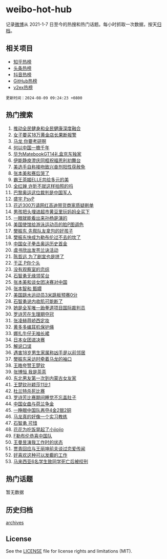 # weibo-hot-hub

记录[微博](https://www.weibo.com)从 2021-1-7 日至今的热搜和热门话题。每小时抓取一次数据，按天[归档](archives)。

## 相关项目

- [知乎热榜](https://github.com/snaildev/zhihu-hot-hub)
- [头条热榜](https://github.com/snaildev/toutiao-hot-hub)
- [抖音热榜](https://github.com/snaildev/douyin-hot-hub)
- [GitHub热榜](https://github.com/snaildev/github-hot-hub)
- [v2ex热榜](https://github.com/snaildev/v2ex-hot-hub)


`更新时间：2024-08-09 09:24:23 +0800`

## 热门搜索

1. [推动全民健身和全民健康深度融合](https://m.weibo.cn/search?containerid=100103type%3D1%26t%3D10%26q%3D%23%E6%8E%A8%E5%8A%A8%E5%85%A8%E6%B0%91%E5%81%A5%E8%BA%AB%E5%92%8C%E5%85%A8%E6%B0%91%E5%81%A5%E5%BA%B7%E6%B7%B1%E5%BA%A6%E8%9E%8D%E5%90%88%23&stream_entry_id=51&isnewpage=1&extparam=seat%3D1%26stream_entry_id%3D51%26c_type%3D51%26dgr%3D0%26cate%3D10103%26q%3D%2523%25E6%258E%25A8%25E5%258A%25A8%25E5%2585%25A8%25E6%25B0%2591%25E5%2581%25A5%25E8%25BA%25AB%25E5%2592%258C%25E5%2585%25A8%25E6%25B0%2591%25E5%2581%25A5%25E5%25BA%25B7%25E6%25B7%25B1%25E5%25BA%25A6%25E8%259E%258D%25E5%2590%2588%2523%26pos%3D0%26filter_type%3Drealtimehot%26display_time%3D1723166662%26pre_seqid%3D1723166662423016267142)
1. [女子要买18万黄金店长果断报警](https://m.weibo.cn/search?containerid=100103type%3D1%26t%3D10%26q%3D%23%E5%A5%B3%E5%AD%90%E8%A6%81%E4%B9%B018%E4%B8%87%E9%BB%84%E9%87%91%E5%BA%97%E9%95%BF%E6%9E%9C%E6%96%AD%E6%8A%A5%E8%AD%A6%23&stream_entry_id=31&isnewpage=1&extparam=seat%3D1%26stream_entry_id%3D31%26q%3D%2523%25E5%25A5%25B3%25E5%25AD%2590%25E8%25A6%2581%25E4%25B9%25B018%25E4%25B8%2587%25E9%25BB%2584%25E9%2587%2591%25E5%25BA%2597%25E9%2595%25BF%25E6%259E%259C%25E6%2596%25AD%25E6%258A%25A5%25E8%25AD%25A6%2523%26dgr%3D0%26band_rank%3D1%26pos%3D0%26filter_type%3Drealtimehot%26c_type%3D31%26lcate%3D5001%26cate%3D5001%26realpos%3D1%26flag%3D2%26display_time%3D1723166662%26pre_seqid%3D1723166662423016267142)
1. [马龙 你要考研啊](https://m.weibo.cn/search?containerid=100103type%3D1%26t%3D10%26q%3D%E9%A9%AC%E9%BE%99+%E4%BD%A0%E8%A6%81%E8%80%83%E7%A0%94%E5%95%8A&stream_entry_id=31&isnewpage=1&extparam=seat%3D1%26stream_entry_id%3D31%26q%3D%25E9%25A9%25AC%25E9%25BE%2599%2520%25E4%25BD%25A0%25E8%25A6%2581%25E8%2580%2583%25E7%25A0%2594%25E5%2595%258A%26dgr%3D0%26band_rank%3D2%26pos%3D1%26filter_type%3Drealtimehot%26c_type%3D31%26lcate%3D5001%26cate%3D5001%26realpos%3D2%26flag%3D2%26display_time%3D1723166662%26pre_seqid%3D1723166662423016267142)
1. [何以中国一檐千年](https://m.weibo.cn/search?containerid=100103type%3D1%26t%3D10%26q%3D%23%E4%BD%95%E4%BB%A5%E4%B8%AD%E5%9B%BD%E4%B8%80%E6%AA%90%E5%8D%83%E5%B9%B4%23&stream_entry_id=31&isnewpage=1&extparam=seat%3D1%26stream_entry_id%3D31%26q%3D%2523%25E4%25BD%2595%25E4%25BB%25A5%25E4%25B8%25AD%25E5%259B%25BD%25E4%25B8%2580%25E6%25AA%2590%25E5%258D%2583%25E5%25B9%25B4%2523%26dgr%3D0%26band_rank%3D3%26pos%3D2%26filter_type%3Drealtimehot%26c_type%3D31%26lcate%3D5001%26cate%3D5001%26realpos%3D3%26flag%3D0%26display_time%3D1723166662%26pre_seqid%3D1723166662423016267142)
1. [华为MatebookGT14礼盒京东独家](https://m.weibo.cn/search?containerid=100103type%3D1%26t%3D10%26q%3D%23%E5%8D%8E%E4%B8%BAMatebookGT14%E7%A4%BC%E7%9B%92%E4%BA%AC%E4%B8%9C%E7%8B%AC%E5%AE%B6%23&stream_entry_id=31&isnewpage=1&extparam=seat%3D1%26stream_entry_id%3D31%26q%3D%2523%25E5%258D%258E%25E4%25B8%25BAMatebookGT14%25E7%25A4%25BC%25E7%259B%2592%25E4%25BA%25AC%25E4%25B8%259C%25E7%258B%25AC%25E5%25AE%25B6%2523%26dgr%3D0%26band_rank%3D4%26adid%3D249762%26is_ad_pos%3D1%26filter_type%3Drealtimehot%26topic_ad%3D1%26c_type%3D31%26lcate%3D5001%26pos%3D3%26cate%3D5001%26display_time%3D1723166662%26pre_seqid%3D1723166662423016267142)
1. [伊能静庾澄庆同框祝福恩利初舞台](https://m.weibo.cn/search?containerid=100103type%3D1%26t%3D10%26q%3D%23%E4%BC%8A%E8%83%BD%E9%9D%99%E5%BA%BE%E6%BE%84%E5%BA%86%E5%90%8C%E6%A1%86%E7%A5%9D%E7%A6%8F%E6%81%A9%E5%88%A9%E5%88%9D%E8%88%9E%E5%8F%B0%23&stream_entry_id=31&isnewpage=1&extparam=seat%3D1%26stream_entry_id%3D31%26q%3D%2523%25E4%25BC%258A%25E8%2583%25BD%25E9%259D%2599%25E5%25BA%25BE%25E6%25BE%2584%25E5%25BA%2586%25E5%2590%258C%25E6%25A1%2586%25E7%25A5%259D%25E7%25A6%258F%25E6%2581%25A9%25E5%2588%25A9%25E5%2588%259D%25E8%2588%259E%25E5%258F%25B0%2523%26dgr%3D0%26band_rank%3D4%26pos%3D4%26filter_type%3Drealtimehot%26c_type%3D31%26lcate%3D5001%26cate%3D5001%26realpos%3D4%26flag%3D1%26display_time%3D1723166662%26pre_seqid%3D1723166662423016267142)
1. [美选手自称接吻致兴奋剂阳性获赦免](https://m.weibo.cn/search?containerid=100103type%3D1%26t%3D10%26q%3D%23%E7%BE%8E%E9%80%89%E6%89%8B%E8%87%AA%E7%A7%B0%E6%8E%A5%E5%90%BB%E8%87%B4%E5%85%B4%E5%A5%8B%E5%89%82%E9%98%B3%E6%80%A7%E8%8E%B7%E8%B5%A6%E5%85%8D%23&stream_entry_id=31&isnewpage=1&extparam=seat%3D1%26stream_entry_id%3D31%26q%3D%2523%25E7%25BE%258E%25E9%2580%2589%25E6%2589%258B%25E8%2587%25AA%25E7%25A7%25B0%25E6%258E%25A5%25E5%2590%25BB%25E8%2587%25B4%25E5%2585%25B4%25E5%25A5%258B%25E5%2589%2582%25E9%2598%25B3%25E6%2580%25A7%25E8%258E%25B7%25E8%25B5%25A6%25E5%2585%258D%2523%26dgr%3D0%26band_rank%3D5%26pos%3D5%26filter_type%3Drealtimehot%26c_type%3D31%26lcate%3D5001%26cate%3D5001%26realpos%3D5%26flag%3D2%26display_time%3D1723166662%26pre_seqid%3D1723166662423016267142)
1. [张本美和赛后哭了](https://m.weibo.cn/search?containerid=100103type%3D1%26t%3D10%26q%3D%23%E5%BC%A0%E6%9C%AC%E7%BE%8E%E5%92%8C%E8%B5%9B%E5%90%8E%E5%93%AD%E4%BA%86%23&stream_entry_id=31&isnewpage=1&extparam=seat%3D1%26stream_entry_id%3D31%26q%3D%2523%25E5%25BC%25A0%25E6%259C%25AC%25E7%25BE%258E%25E5%2592%258C%25E8%25B5%259B%25E5%2590%258E%25E5%2593%25AD%25E4%25BA%2586%2523%26dgr%3D0%26band_rank%3D6%26pos%3D6%26filter_type%3Drealtimehot%26c_type%3D31%26lcate%3D5001%26cate%3D5001%26realpos%3D6%26flag%3D0%26display_time%3D1723166662%26pre_seqid%3D1723166662423016267142)
1. [霸王茶姬ELLE共绘多元的美](https://m.weibo.cn/search?containerid=100103type%3D1%26t%3D10%26q%3D%23%E9%9C%B8%E7%8E%8B%E8%8C%B6%E5%A7%ACELLE%E5%85%B1%E7%BB%98%E5%A4%9A%E5%85%83%E7%9A%84%E7%BE%8E%23&stream_entry_id=31&isnewpage=1&extparam=seat%3D1%26stream_entry_id%3D31%26q%3D%2523%25E9%259C%25B8%25E7%258E%258B%25E8%258C%25B6%25E5%25A7%25ACELLE%25E5%2585%25B1%25E7%25BB%2598%25E5%25A4%259A%25E5%2585%2583%25E7%259A%2584%25E7%25BE%258E%2523%26dgr%3D0%26band_rank%3D7%26adid%3D249809%26is_ad_pos%3D1%26filter_type%3Drealtimehot%26topic_ad%3D1%26c_type%3D31%26lcate%3D5001%26pos%3D7%26cate%3D5001%26display_time%3D1723166662%26pre_seqid%3D1723166662423016267142)
1. [全红婵 许昕不就这样拍照的吗](https://m.weibo.cn/search?containerid=100103type%3D1%26t%3D10%26q%3D%E5%85%A8%E7%BA%A2%E5%A9%B5+%E8%AE%B8%E6%98%95%E4%B8%8D%E5%B0%B1%E8%BF%99%E6%A0%B7%E6%8B%8D%E7%85%A7%E7%9A%84%E5%90%97&stream_entry_id=31&isnewpage=1&extparam=seat%3D1%26stream_entry_id%3D31%26q%3D%25E5%2585%25A8%25E7%25BA%25A2%25E5%25A9%25B5%2520%25E8%25AE%25B8%25E6%2598%2595%25E4%25B8%258D%25E5%25B0%25B1%25E8%25BF%2599%25E6%25A0%25B7%25E6%258B%258D%25E7%2585%25A7%25E7%259A%2584%25E5%2590%2597%26dgr%3D0%26band_rank%3D7%26pos%3D8%26filter_type%3Drealtimehot%26c_type%3D31%26lcate%3D5001%26cate%3D5001%26realpos%3D7%26flag%3D2%26display_time%3D1723166662%26pre_seqid%3D1723166662423016267142)
1. [巴黎奥运这位裁判是中国军人](https://m.weibo.cn/search?containerid=100103type%3D1%26t%3D10%26q%3D%23%E5%B7%B4%E9%BB%8E%E5%A5%A5%E8%BF%90%E8%BF%99%E4%BD%8D%E8%A3%81%E5%88%A4%E6%98%AF%E4%B8%AD%E5%9B%BD%E5%86%9B%E4%BA%BA%23&stream_entry_id=31&isnewpage=1&extparam=seat%3D1%26stream_entry_id%3D31%26q%3D%2523%25E5%25B7%25B4%25E9%25BB%258E%25E5%25A5%25A5%25E8%25BF%2590%25E8%25BF%2599%25E4%25BD%258D%25E8%25A3%2581%25E5%2588%25A4%25E6%2598%25AF%25E4%25B8%25AD%25E5%259B%25BD%25E5%2586%259B%25E4%25BA%25BA%2523%26dgr%3D0%26band_rank%3D8%26pos%3D9%26filter_type%3Drealtimehot%26c_type%3D31%26lcate%3D5001%26cate%3D5001%26realpos%3D8%26flag%3D1%26display_time%3D1723166662%26pre_seqid%3D1723166662423016267142)
1. [盛宇 PsyP](https://m.weibo.cn/search?containerid=100103type%3D1%26t%3D10%26q%3D%E7%9B%9B%E5%AE%87+PsyP&stream_entry_id=31&isnewpage=1&extparam=seat%3D1%26stream_entry_id%3D31%26q%3D%25E7%259B%259B%25E5%25AE%2587%2520PsyP%26dgr%3D0%26band_rank%3D9%26pos%3D10%26filter_type%3Drealtimehot%26c_type%3D31%26lcate%3D5001%26cate%3D5001%26realpos%3D9%26flag%3D1%26display_time%3D1723166662%26pre_seqid%3D1723166662423016267142)
1. [花近300万请网红高迪带货商家质疑刷单](https://m.weibo.cn/search?containerid=100103type%3D1%26t%3D10%26q%3D%23%E8%8A%B1%E8%BF%91300%E4%B8%87%E8%AF%B7%E7%BD%91%E7%BA%A2%E9%AB%98%E8%BF%AA%E5%B8%A6%E8%B4%A7%E5%95%86%E5%AE%B6%E8%B4%A8%E7%96%91%E5%88%B7%E5%8D%95%23&stream_entry_id=31&isnewpage=1&extparam=seat%3D1%26stream_entry_id%3D31%26q%3D%2523%25E8%258A%25B1%25E8%25BF%2591300%25E4%25B8%2587%25E8%25AF%25B7%25E7%25BD%2591%25E7%25BA%25A2%25E9%25AB%2598%25E8%25BF%25AA%25E5%25B8%25A6%25E8%25B4%25A7%25E5%2595%2586%25E5%25AE%25B6%25E8%25B4%25A8%25E7%2596%2591%25E5%2588%25B7%25E5%258D%2595%2523%26dgr%3D0%26band_rank%3D10%26pos%3D11%26filter_type%3Drealtimehot%26c_type%3D31%26lcate%3D5001%26cate%3D5001%26realpos%3D10%26flag%3D1%26display_time%3D1723166662%26pre_seqid%3D1723166662423016267142)
1. [男孩把头埋进超市黄豆里玩妈妈全买下](https://m.weibo.cn/search?containerid=100103type%3D1%26t%3D10%26q%3D%23%E7%94%B7%E5%AD%A9%E6%8A%8A%E5%A4%B4%E5%9F%8B%E8%BF%9B%E8%B6%85%E5%B8%82%E9%BB%84%E8%B1%86%E9%87%8C%E7%8E%A9%E5%A6%88%E5%A6%88%E5%85%A8%E4%B9%B0%E4%B8%8B%23&stream_entry_id=31&isnewpage=1&extparam=seat%3D1%26stream_entry_id%3D31%26q%3D%2523%25E7%2594%25B7%25E5%25AD%25A9%25E6%258A%258A%25E5%25A4%25B4%25E5%259F%258B%25E8%25BF%259B%25E8%25B6%2585%25E5%25B8%2582%25E9%25BB%2584%25E8%25B1%2586%25E9%2587%258C%25E7%258E%25A9%25E5%25A6%2588%25E5%25A6%2588%25E5%2585%25A8%25E4%25B9%25B0%25E4%25B8%258B%2523%26dgr%3D0%26band_rank%3D11%26pos%3D12%26filter_type%3Drealtimehot%26c_type%3D31%26lcate%3D5001%26cate%3D5001%26realpos%3D11%26flag%3D0%26display_time%3D1723166662%26pre_seqid%3D1723166662423016267142)
1. [一眼就能看出来孙杨是演的](https://m.weibo.cn/search?containerid=100103type%3D1%26t%3D10%26q%3D%E4%B8%80%E7%9C%BC%E5%B0%B1%E8%83%BD%E7%9C%8B%E5%87%BA%E6%9D%A5%E5%AD%99%E6%9D%A8%E6%98%AF%E6%BC%94%E7%9A%84&stream_entry_id=31&isnewpage=1&extparam=seat%3D1%26stream_entry_id%3D31%26q%3D%25E4%25B8%2580%25E7%259C%25BC%25E5%25B0%25B1%25E8%2583%25BD%25E7%259C%258B%25E5%2587%25BA%25E6%259D%25A5%25E5%25AD%2599%25E6%259D%25A8%25E6%2598%25AF%25E6%25BC%2594%25E7%259A%2584%26dgr%3D0%26band_rank%3D12%26pos%3D13%26filter_type%3Drealtimehot%26c_type%3D31%26lcate%3D5001%26cate%3D5001%26realpos%3D12%26flag%3D1%26display_time%3D1723166662%26pre_seqid%3D1723166662423016267142)
1. [美国使馆给游泳运动员的脸P图调色](https://m.weibo.cn/search?containerid=100103type%3D1%26t%3D10%26q%3D%E7%BE%8E%E5%9B%BD%E4%BD%BF%E9%A6%86%E7%BB%99%E6%B8%B8%E6%B3%B3%E8%BF%90%E5%8A%A8%E5%91%98%E7%9A%84%E8%84%B8P%E5%9B%BE%E8%B0%83%E8%89%B2&stream_entry_id=31&isnewpage=1&extparam=seat%3D1%26stream_entry_id%3D31%26q%3D%25E7%25BE%258E%25E5%259B%25BD%25E4%25BD%25BF%25E9%25A6%2586%25E7%25BB%2599%25E6%25B8%25B8%25E6%25B3%25B3%25E8%25BF%2590%25E5%258A%25A8%25E5%2591%2598%25E7%259A%2584%25E8%2584%25B8P%25E5%259B%25BE%25E8%25B0%2583%25E8%2589%25B2%26dgr%3D0%26band_rank%3D13%26pos%3D14%26filter_type%3Drealtimehot%26c_type%3D31%26lcate%3D5001%26cate%3D5001%26realpos%3D13%26flag%3D1%26display_time%3D1723166662%26pre_seqid%3D1723166662423016267142)
1. [樊振东 先帮队友拿包的好孩子](https://m.weibo.cn/search?containerid=100103type%3D1%26t%3D10%26q%3D%E6%A8%8A%E6%8C%AF%E4%B8%9C+%E5%85%88%E5%B8%AE%E9%98%9F%E5%8F%8B%E6%8B%BF%E5%8C%85%E7%9A%84%E5%A5%BD%E5%AD%A9%E5%AD%90&stream_entry_id=31&isnewpage=1&extparam=seat%3D1%26stream_entry_id%3D31%26q%3D%25E6%25A8%258A%25E6%258C%25AF%25E4%25B8%259C%2520%25E5%2585%2588%25E5%25B8%25AE%25E9%2598%259F%25E5%258F%258B%25E6%258B%25BF%25E5%258C%2585%25E7%259A%2584%25E5%25A5%25BD%25E5%25AD%25A9%25E5%25AD%2590%26dgr%3D0%26band_rank%3D14%26pos%3D15%26filter_type%3Drealtimehot%26c_type%3D31%26lcate%3D5001%26cate%3D5001%26realpos%3D14%26flag%3D1%26display_time%3D1723166662%26pre_seqid%3D1723166662423016267142)
1. [樊振东快成为勒布伦过不去的坎了](https://m.weibo.cn/search?containerid=100103type%3D1%26t%3D10%26q%3D%23%E6%A8%8A%E6%8C%AF%E4%B8%9C%E5%BF%AB%E6%88%90%E4%B8%BA%E5%8B%92%E5%B8%83%E4%BC%A6%E8%BF%87%E4%B8%8D%E5%8E%BB%E7%9A%84%E5%9D%8E%E4%BA%86%23&stream_entry_id=31&isnewpage=1&extparam=seat%3D1%26stream_entry_id%3D31%26q%3D%2523%25E6%25A8%258A%25E6%258C%25AF%25E4%25B8%259C%25E5%25BF%25AB%25E6%2588%2590%25E4%25B8%25BA%25E5%258B%2592%25E5%25B8%2583%25E4%25BC%25A6%25E8%25BF%2587%25E4%25B8%258D%25E5%258E%25BB%25E7%259A%2584%25E5%259D%258E%25E4%25BA%2586%2523%26dgr%3D0%26band_rank%3D15%26pos%3D16%26filter_type%3Drealtimehot%26c_type%3D31%26lcate%3D5001%26cate%3D5001%26realpos%3D15%26flag%3D2%26display_time%3D1723166662%26pre_seqid%3D1723166662423016267142)
1. [中国女子拳击奥运历史首金](https://m.weibo.cn/search?containerid=100103type%3D1%26t%3D10%26q%3D%23%E4%B8%AD%E5%9B%BD%E5%A5%B3%E5%AD%90%E6%8B%B3%E5%87%BB%E5%A5%A5%E8%BF%90%E5%8E%86%E5%8F%B2%E9%A6%96%E9%87%91%23&stream_entry_id=31&isnewpage=1&extparam=seat%3D1%26stream_entry_id%3D31%26q%3D%2523%25E4%25B8%25AD%25E5%259B%25BD%25E5%25A5%25B3%25E5%25AD%2590%25E6%258B%25B3%25E5%2587%25BB%25E5%25A5%25A5%25E8%25BF%2590%25E5%258E%2586%25E5%258F%25B2%25E9%25A6%2596%25E9%2587%2591%2523%26dgr%3D0%26band_rank%3D16%26pos%3D17%26filter_type%3Drealtimehot%26c_type%3D31%26lcate%3D5001%26cate%3D5001%26realpos%3D16%26flag%3D0%26display_time%3D1723166662%26pre_seqid%3D1723166662423016267142)
1. [虞书欣出发苍兰诀活动](https://m.weibo.cn/search?containerid=100103type%3D1%26t%3D10%26q%3D%23%E8%99%9E%E4%B9%A6%E6%AC%A3%E5%87%BA%E5%8F%91%E8%8B%8D%E5%85%B0%E8%AF%80%E6%B4%BB%E5%8A%A8%23&stream_entry_id=31&isnewpage=1&extparam=seat%3D1%26stream_entry_id%3D31%26q%3D%2523%25E8%2599%259E%25E4%25B9%25A6%25E6%25AC%25A3%25E5%2587%25BA%25E5%258F%2591%25E8%258B%258D%25E5%2585%25B0%25E8%25AF%2580%25E6%25B4%25BB%25E5%258A%25A8%2523%26dgr%3D0%26band_rank%3D17%26pos%3D18%26filter_type%3Drealtimehot%26c_type%3D31%26lcate%3D5001%26cate%3D5001%26realpos%3D17%26flag%3D1%26display_time%3D1723166662%26pre_seqid%3D1723166662423016267142)
1. [陈哲远 为了剧宣也是拼了](https://m.weibo.cn/search?containerid=100103type%3D1%26t%3D10%26q%3D%E9%99%88%E5%93%B2%E8%BF%9C+%E4%B8%BA%E4%BA%86%E5%89%A7%E5%AE%A3%E4%B9%9F%E6%98%AF%E6%8B%BC%E4%BA%86&stream_entry_id=31&isnewpage=1&extparam=seat%3D1%26stream_entry_id%3D31%26q%3D%25E9%2599%2588%25E5%2593%25B2%25E8%25BF%259C%2520%25E4%25B8%25BA%25E4%25BA%2586%25E5%2589%25A7%25E5%25AE%25A3%25E4%25B9%259F%25E6%2598%25AF%25E6%258B%25BC%25E4%25BA%2586%26dgr%3D0%26band_rank%3D18%26pos%3D19%26filter_type%3Drealtimehot%26c_type%3D31%26lcate%3D5001%26cate%3D5001%26realpos%3D18%26flag%3D1%26display_time%3D1723166662%26pre_seqid%3D1723166662423016267142)
1. [于正 P你个头](https://m.weibo.cn/search?containerid=100103type%3D1%26t%3D10%26q%3D%E4%BA%8E%E6%AD%A3+P%E4%BD%A0%E4%B8%AA%E5%A4%B4&stream_entry_id=31&isnewpage=1&extparam=seat%3D1%26stream_entry_id%3D31%26q%3D%25E4%25BA%258E%25E6%25AD%25A3%2520P%25E4%25BD%25A0%25E4%25B8%25AA%25E5%25A4%25B4%26dgr%3D0%26band_rank%3D19%26pos%3D20%26filter_type%3Drealtimehot%26c_type%3D31%26lcate%3D5001%26cate%3D5001%26realpos%3D19%26flag%3D0%26display_time%3D1723166662%26pre_seqid%3D1723166662423016267142)
1. [没有观察室的恋综](https://m.weibo.cn/search?containerid=100103type%3D1%26t%3D10%26q%3D%E6%B2%A1%E6%9C%89%E8%A7%82%E5%AF%9F%E5%AE%A4%E7%9A%84%E6%81%8B%E7%BB%BC&stream_entry_id=31&isnewpage=1&extparam=seat%3D1%26stream_entry_id%3D31%26q%3D%25E6%25B2%25A1%25E6%259C%2589%25E8%25A7%2582%25E5%25AF%259F%25E5%25AE%25A4%25E7%259A%2584%25E6%2581%258B%25E7%25BB%25BC%26dgr%3D0%26band_rank%3D20%26pos%3D21%26filter_type%3Drealtimehot%26c_type%3D31%26lcate%3D5001%26cate%3D5001%26realpos%3D20%26flag%3D0%26display_time%3D1723166662%26pre_seqid%3D1723166662423016267142)
1. [石智勇无缘领奖台](https://m.weibo.cn/search?containerid=100103type%3D1%26t%3D10%26q%3D%23%E7%9F%B3%E6%99%BA%E5%8B%87%E6%97%A0%E7%BC%98%E9%A2%86%E5%A5%96%E5%8F%B0%23&stream_entry_id=31&isnewpage=1&extparam=seat%3D1%26stream_entry_id%3D31%26q%3D%2523%25E7%259F%25B3%25E6%2599%25BA%25E5%258B%2587%25E6%2597%25A0%25E7%25BC%2598%25E9%25A2%2586%25E5%25A5%2596%25E5%258F%25B0%2523%26dgr%3D0%26band_rank%3D21%26pos%3D22%26filter_type%3Drealtimehot%26c_type%3D31%26lcate%3D5001%26cate%3D5001%26realpos%3D21%26flag%3D0%26display_time%3D1723166662%26pre_seqid%3D1723166662423016267142)
1. [张本美和谈女团决赛对中国](https://m.weibo.cn/search?containerid=100103type%3D1%26t%3D10%26q%3D%23%E5%BC%A0%E6%9C%AC%E7%BE%8E%E5%92%8C%E8%B0%88%E5%A5%B3%E5%9B%A2%E5%86%B3%E8%B5%9B%E5%AF%B9%E4%B8%AD%E5%9B%BD%23&stream_entry_id=31&isnewpage=1&extparam=seat%3D1%26stream_entry_id%3D31%26q%3D%2523%25E5%25BC%25A0%25E6%259C%25AC%25E7%25BE%258E%25E5%2592%258C%25E8%25B0%2588%25E5%25A5%25B3%25E5%259B%25A2%25E5%2586%25B3%25E8%25B5%259B%25E5%25AF%25B9%25E4%25B8%25AD%25E5%259B%25BD%2523%26dgr%3D0%26band_rank%3D22%26pos%3D23%26filter_type%3Drealtimehot%26c_type%3D31%26lcate%3D5001%26cate%3D5001%26realpos%3D22%26flag%3D0%26display_time%3D1723166662%26pre_seqid%3D1723166662423016267142)
1. [张本智和 甄嬛](https://m.weibo.cn/search?containerid=100103type%3D1%26t%3D10%26q%3D%E5%BC%A0%E6%9C%AC%E6%99%BA%E5%92%8C+%E7%94%84%E5%AC%9B&stream_entry_id=31&isnewpage=1&extparam=seat%3D1%26stream_entry_id%3D31%26q%3D%25E5%25BC%25A0%25E6%259C%25AC%25E6%2599%25BA%25E5%2592%258C%2520%25E7%2594%2584%25E5%25AC%259B%26dgr%3D0%26band_rank%3D23%26pos%3D24%26filter_type%3Drealtimehot%26c_type%3D31%26lcate%3D5001%26cate%3D5001%26realpos%3D23%26flag%3D0%26display_time%3D1723166662%26pre_seqid%3D1723166662423016267142)
1. [美国跳水运动员3米跳板预赛0分](https://m.weibo.cn/search?containerid=100103type%3D1%26t%3D10%26q%3D%E7%BE%8E%E5%9B%BD%E8%B7%B3%E6%B0%B4%E8%BF%90%E5%8A%A8%E5%91%983%E7%B1%B3%E8%B7%B3%E6%9D%BF%E9%A2%84%E8%B5%9B0%E5%88%86&stream_entry_id=31&isnewpage=1&extparam=seat%3D1%26stream_entry_id%3D31%26q%3D%25E7%25BE%258E%25E5%259B%25BD%25E8%25B7%25B3%25E6%25B0%25B4%25E8%25BF%2590%25E5%258A%25A8%25E5%2591%25983%25E7%25B1%25B3%25E8%25B7%25B3%25E6%259D%25BF%25E9%25A2%2584%25E8%25B5%259B0%25E5%2588%2586%26dgr%3D0%26band_rank%3D24%26pos%3D25%26filter_type%3Drealtimehot%26c_type%3D31%26lcate%3D5001%26cate%3D5001%26realpos%3D24%26flag%3D1%26display_time%3D1723166662%26pre_seqid%3D1723166662423016267142)
1. [石智勇说内收肌可能断了](https://m.weibo.cn/search?containerid=100103type%3D1%26t%3D10%26q%3D%23%E7%9F%B3%E6%99%BA%E5%8B%87%E8%AF%B4%E5%86%85%E6%94%B6%E8%82%8C%E5%8F%AF%E8%83%BD%E6%96%AD%E4%BA%86%23&stream_entry_id=31&isnewpage=1&extparam=seat%3D1%26stream_entry_id%3D31%26q%3D%2523%25E7%259F%25B3%25E6%2599%25BA%25E5%258B%2587%25E8%25AF%25B4%25E5%2586%2585%25E6%2594%25B6%25E8%2582%258C%25E5%258F%25AF%25E8%2583%25BD%25E6%2596%25AD%25E4%25BA%2586%2523%26dgr%3D0%26band_rank%3D25%26pos%3D26%26filter_type%3Drealtimehot%26c_type%3D31%26lcate%3D5001%26cate%3D5001%26realpos%3D25%26flag%3D0%26display_time%3D1723166662%26pre_seqid%3D1723166662423016267142)
1. [她是全军唯一跆拳道项目国际裁判员](https://m.weibo.cn/search?containerid=100103type%3D1%26t%3D10%26q%3D%23%E5%A5%B9%E6%98%AF%E5%85%A8%E5%86%9B%E5%94%AF%E4%B8%80%E8%B7%86%E6%8B%B3%E9%81%93%E9%A1%B9%E7%9B%AE%E5%9B%BD%E9%99%85%E8%A3%81%E5%88%A4%E5%91%98%23&stream_entry_id=31&isnewpage=1&extparam=seat%3D1%26stream_entry_id%3D31%26q%3D%2523%25E5%25A5%25B9%25E6%2598%25AF%25E5%2585%25A8%25E5%2586%259B%25E5%2594%25AF%25E4%25B8%2580%25E8%25B7%2586%25E6%258B%25B3%25E9%2581%2593%25E9%25A1%25B9%25E7%259B%25AE%25E5%259B%25BD%25E9%2599%2585%25E8%25A3%2581%25E5%2588%25A4%25E5%2591%2598%2523%26dgr%3D0%26band_rank%3D26%26pos%3D27%26filter_type%3Drealtimehot%26c_type%3D31%26lcate%3D5001%26cate%3D5001%26realpos%3D26%26flag%3D1%26display_time%3D1723166662%26pre_seqid%3D1723166662423016267142)
1. [罗诗芳在生理期夺冠](https://m.weibo.cn/search?containerid=100103type%3D1%26t%3D10%26q%3D%23%E7%BD%97%E8%AF%97%E8%8A%B3%E5%9C%A8%E7%94%9F%E7%90%86%E6%9C%9F%E5%A4%BA%E5%86%A0%23&stream_entry_id=31&isnewpage=1&extparam=seat%3D1%26stream_entry_id%3D31%26q%3D%2523%25E7%25BD%2597%25E8%25AF%2597%25E8%258A%25B3%25E5%259C%25A8%25E7%2594%259F%25E7%2590%2586%25E6%259C%259F%25E5%25A4%25BA%25E5%2586%25A0%2523%26dgr%3D0%26band_rank%3D27%26pos%3D28%26filter_type%3Drealtimehot%26c_type%3D31%26lcate%3D5001%26cate%3D5001%26realpos%3D27%26flag%3D1%26display_time%3D1723166662%26pre_seqid%3D1723166662423016267142)
1. [张凌赫蒋峤西定妆](https://m.weibo.cn/search?containerid=100103type%3D1%26t%3D10%26q%3D%23%E5%BC%A0%E5%87%8C%E8%B5%AB%E8%92%8B%E5%B3%A4%E8%A5%BF%E5%AE%9A%E5%A6%86%23&stream_entry_id=31&isnewpage=1&extparam=seat%3D1%26stream_entry_id%3D31%26q%3D%2523%25E5%25BC%25A0%25E5%2587%258C%25E8%25B5%25AB%25E8%2592%258B%25E5%25B3%25A4%25E8%25A5%25BF%25E5%25AE%259A%25E5%25A6%2586%2523%26dgr%3D0%26band_rank%3D28%26pos%3D29%26filter_type%3Drealtimehot%26c_type%3D31%26lcate%3D5001%26cate%3D5001%26realpos%3D28%26flag%3D1%26display_time%3D1723166662%26pre_seqid%3D1723166662423016267142)
1. [黄多多编耳机保护绳](https://m.weibo.cn/search?containerid=100103type%3D1%26t%3D10%26q%3D%23%E9%BB%84%E5%A4%9A%E5%A4%9A%E7%BC%96%E8%80%B3%E6%9C%BA%E4%BF%9D%E6%8A%A4%E7%BB%B3%23&stream_entry_id=31&isnewpage=1&extparam=seat%3D1%26stream_entry_id%3D31%26q%3D%2523%25E9%25BB%2584%25E5%25A4%259A%25E5%25A4%259A%25E7%25BC%2596%25E8%2580%25B3%25E6%259C%25BA%25E4%25BF%259D%25E6%258A%25A4%25E7%25BB%25B3%2523%26dgr%3D0%26band_rank%3D29%26pos%3D30%26filter_type%3Drealtimehot%26c_type%3D31%26lcate%3D5001%26cate%3D5001%26realpos%3D29%26flag%3D0%26display_time%3D1723166662%26pre_seqid%3D1723166662423016267142)
1. [娜扎牛仔无袖长裙](https://m.weibo.cn/search?containerid=100103type%3D1%26t%3D10%26q%3D%23%E5%A8%9C%E6%89%8E%E7%89%9B%E4%BB%94%E6%97%A0%E8%A2%96%E9%95%BF%E8%A3%99%23&stream_entry_id=31&isnewpage=1&extparam=seat%3D1%26stream_entry_id%3D31%26q%3D%2523%25E5%25A8%259C%25E6%2589%258E%25E7%2589%259B%25E4%25BB%2594%25E6%2597%25A0%25E8%25A2%2596%25E9%2595%25BF%25E8%25A3%2599%2523%26dgr%3D0%26band_rank%3D30%26pos%3D31%26filter_type%3Drealtimehot%26c_type%3D31%26lcate%3D5001%26cate%3D5001%26realpos%3D30%26flag%3D1%26display_time%3D1723166662%26pre_seqid%3D1723166662423016267142)
1. [日本女团进决赛](https://m.weibo.cn/search?containerid=100103type%3D1%26t%3D10%26q%3D%23%E6%97%A5%E6%9C%AC%E5%A5%B3%E5%9B%A2%E8%BF%9B%E5%86%B3%E8%B5%9B%23&stream_entry_id=31&isnewpage=1&extparam=seat%3D1%26stream_entry_id%3D31%26q%3D%2523%25E6%2597%25A5%25E6%259C%25AC%25E5%25A5%25B3%25E5%259B%25A2%25E8%25BF%259B%25E5%2586%25B3%25E8%25B5%259B%2523%26dgr%3D0%26band_rank%3D31%26pos%3D32%26filter_type%3Drealtimehot%26c_type%3D31%26lcate%3D5001%26cate%3D5001%26realpos%3D31%26flag%3D0%26display_time%3D1723166662%26pre_seqid%3D1723166662423016267142)
1. [解说口误](https://m.weibo.cn/search?containerid=100103type%3D1%26t%3D10%26q%3D%E8%A7%A3%E8%AF%B4%E5%8F%A3%E8%AF%AF&stream_entry_id=31&isnewpage=1&extparam=seat%3D1%26stream_entry_id%3D31%26q%3D%25E8%25A7%25A3%25E8%25AF%25B4%25E5%258F%25A3%25E8%25AF%25AF%26dgr%3D0%26band_rank%3D32%26pos%3D33%26filter_type%3Drealtimehot%26c_type%3D31%26lcate%3D5001%26cate%3D5001%26realpos%3D32%26flag%3D0%26display_time%3D1723166662%26pre_seqid%3D1723166662423016267142)
1. [遇害18岁男生家属称凶手是以前邻居](https://m.weibo.cn/search?containerid=100103type%3D1%26t%3D10%26q%3D%23%E9%81%87%E5%AE%B318%E5%B2%81%E7%94%B7%E7%94%9F%E5%AE%B6%E5%B1%9E%E7%A7%B0%E5%87%B6%E6%89%8B%E6%98%AF%E4%BB%A5%E5%89%8D%E9%82%BB%E5%B1%85%23&stream_entry_id=31&isnewpage=1&extparam=seat%3D1%26stream_entry_id%3D31%26q%3D%2523%25E9%2581%2587%25E5%25AE%25B318%25E5%25B2%2581%25E7%2594%25B7%25E7%2594%259F%25E5%25AE%25B6%25E5%25B1%259E%25E7%25A7%25B0%25E5%2587%25B6%25E6%2589%258B%25E6%2598%25AF%25E4%25BB%25A5%25E5%2589%258D%25E9%2582%25BB%25E5%25B1%2585%2523%26dgr%3D0%26band_rank%3D33%26pos%3D34%26filter_type%3Drealtimehot%26c_type%3D31%26lcate%3D5001%26cate%3D5001%26realpos%3D33%26flag%3D0%26display_time%3D1723166662%26pre_seqid%3D1723166662423016267142)
1. [樊振东采访时牵着马龙的袖口](https://m.weibo.cn/search?containerid=100103type%3D1%26t%3D10%26q%3D%23%E6%A8%8A%E6%8C%AF%E4%B8%9C%E9%87%87%E8%AE%BF%E6%97%B6%E7%89%B5%E7%9D%80%E9%A9%AC%E9%BE%99%E7%9A%84%E8%A2%96%E5%8F%A3%23&stream_entry_id=31&isnewpage=1&extparam=seat%3D1%26stream_entry_id%3D31%26q%3D%2523%25E6%25A8%258A%25E6%258C%25AF%25E4%25B8%259C%25E9%2587%2587%25E8%25AE%25BF%25E6%2597%25B6%25E7%2589%25B5%25E7%259D%2580%25E9%25A9%25AC%25E9%25BE%2599%25E7%259A%2584%25E8%25A2%2596%25E5%258F%25A3%2523%26dgr%3D0%26band_rank%3D34%26pos%3D35%26filter_type%3Drealtimehot%26c_type%3D31%26lcate%3D5001%26cate%3D5001%26realpos%3D34%26flag%3D0%26display_time%3D1723166662%26pre_seqid%3D1723166662423016267142)
1. [王皓夸赞王楚钦](https://m.weibo.cn/search?containerid=100103type%3D1%26t%3D10%26q%3D%23%E7%8E%8B%E7%9A%93%E5%A4%B8%E8%B5%9E%E7%8E%8B%E6%A5%9A%E9%92%A6%23&stream_entry_id=31&isnewpage=1&extparam=seat%3D1%26stream_entry_id%3D31%26q%3D%2523%25E7%258E%258B%25E7%259A%2593%25E5%25A4%25B8%25E8%25B5%259E%25E7%258E%258B%25E6%25A5%259A%25E9%2592%25A6%2523%26dgr%3D0%26band_rank%3D35%26pos%3D36%26filter_type%3Drealtimehot%26c_type%3D31%26lcate%3D5001%26cate%3D5001%26realpos%3D35%26flag%3D1%26display_time%3D1723166662%26pre_seqid%3D1723166662423016267142)
1. [张博恒 我是茶茶](https://m.weibo.cn/search?containerid=100103type%3D1%26t%3D10%26q%3D%E5%BC%A0%E5%8D%9A%E6%81%92+%E6%88%91%E6%98%AF%E8%8C%B6%E8%8C%B6&stream_entry_id=31&isnewpage=1&extparam=seat%3D1%26stream_entry_id%3D31%26q%3D%25E5%25BC%25A0%25E5%258D%259A%25E6%2581%2592%2520%25E6%2588%2591%25E6%2598%25AF%25E8%258C%25B6%25E8%258C%25B6%26dgr%3D0%26band_rank%3D36%26pos%3D37%26filter_type%3Drealtimehot%26c_type%3D31%26lcate%3D5001%26cate%3D5001%26realpos%3D36%26flag%3D0%26display_time%3D1723166662%26pre_seqid%3D1723166662423016267142)
1. [东北男友第一次到内蒙古女友家](https://m.weibo.cn/search?containerid=100103type%3D1%26t%3D10%26q%3D%23%E4%B8%9C%E5%8C%97%E7%94%B7%E5%8F%8B%E7%AC%AC%E4%B8%80%E6%AC%A1%E5%88%B0%E5%86%85%E8%92%99%E5%8F%A4%E5%A5%B3%E5%8F%8B%E5%AE%B6%23&stream_entry_id=31&isnewpage=1&extparam=seat%3D1%26stream_entry_id%3D31%26q%3D%2523%25E4%25B8%259C%25E5%258C%2597%25E7%2594%25B7%25E5%258F%258B%25E7%25AC%25AC%25E4%25B8%2580%25E6%25AC%25A1%25E5%2588%25B0%25E5%2586%2585%25E8%2592%2599%25E5%258F%25A4%25E5%25A5%25B3%25E5%258F%258B%25E5%25AE%25B6%2523%26dgr%3D0%26band_rank%3D37%26pos%3D38%26filter_type%3Drealtimehot%26c_type%3D31%26lcate%3D5001%26cate%3D5001%26realpos%3D37%26flag%3D0%26display_time%3D1723166662%26pre_seqid%3D1723166662423016267142)
1. [王楚钦孙颖莎11比1](https://m.weibo.cn/search?containerid=100103type%3D1%26t%3D10%26q%3D%23%E7%8E%8B%E6%A5%9A%E9%92%A6%E5%AD%99%E9%A2%96%E8%8E%8E11%E6%AF%941%23&stream_entry_id=31&isnewpage=1&extparam=seat%3D1%26stream_entry_id%3D31%26q%3D%2523%25E7%258E%258B%25E6%25A5%259A%25E9%2592%25A6%25E5%25AD%2599%25E9%25A2%2596%25E8%258E%258E11%25E6%25AF%25941%2523%26dgr%3D0%26band_rank%3D38%26pos%3D39%26filter_type%3Drealtimehot%26c_type%3D31%26lcate%3D5001%26cate%3D5001%26realpos%3D38%26flag%3D0%26display_time%3D1723166662%26pre_seqid%3D1723166662423016267142)
1. [杜兰特杀死比赛](https://m.weibo.cn/search?containerid=100103type%3D1%26t%3D10%26q%3D%E6%9D%9C%E5%85%B0%E7%89%B9%E6%9D%80%E6%AD%BB%E6%AF%94%E8%B5%9B&stream_entry_id=31&isnewpage=1&extparam=seat%3D1%26stream_entry_id%3D31%26q%3D%25E6%259D%259C%25E5%2585%25B0%25E7%2589%25B9%25E6%259D%2580%25E6%25AD%25BB%25E6%25AF%2594%25E8%25B5%259B%26dgr%3D0%26band_rank%3D39%26pos%3D40%26filter_type%3Drealtimehot%26c_type%3D31%26lcate%3D5001%26cate%3D5001%26realpos%3D39%26flag%3D0%26display_time%3D1723166662%26pre_seqid%3D1723166662423016267142)
1. [罗诗芳比赛期间睡觉不忘盖肚子](https://m.weibo.cn/search?containerid=100103type%3D1%26t%3D10%26q%3D%23%E7%BD%97%E8%AF%97%E8%8A%B3%E6%AF%94%E8%B5%9B%E6%9C%9F%E9%97%B4%E7%9D%A1%E8%A7%89%E4%B8%8D%E5%BF%98%E7%9B%96%E8%82%9A%E5%AD%90%23&stream_entry_id=31&isnewpage=1&extparam=seat%3D1%26stream_entry_id%3D31%26q%3D%2523%25E7%25BD%2597%25E8%25AF%2597%25E8%258A%25B3%25E6%25AF%2594%25E8%25B5%259B%25E6%259C%259F%25E9%2597%25B4%25E7%259D%25A1%25E8%25A7%2589%25E4%25B8%258D%25E5%25BF%2598%25E7%259B%2596%25E8%2582%259A%25E5%25AD%2590%2523%26dgr%3D0%26band_rank%3D40%26pos%3D41%26filter_type%3Drealtimehot%26c_type%3D31%26lcate%3D5001%26cate%3D5001%26realpos%3D40%26flag%3D1%26display_time%3D1723166662%26pre_seqid%3D1723166662423016267142)
1. [中国女曲与荷兰争金](https://m.weibo.cn/search?containerid=100103type%3D1%26t%3D10%26q%3D%23%E4%B8%AD%E5%9B%BD%E5%A5%B3%E6%9B%B2%E4%B8%8E%E8%8D%B7%E5%85%B0%E4%BA%89%E9%87%91%23&stream_entry_id=31&isnewpage=1&extparam=seat%3D1%26stream_entry_id%3D31%26q%3D%2523%25E4%25B8%25AD%25E5%259B%25BD%25E5%25A5%25B3%25E6%259B%25B2%25E4%25B8%258E%25E8%258D%25B7%25E5%2585%25B0%25E4%25BA%2589%25E9%2587%2591%2523%26dgr%3D0%26band_rank%3D41%26pos%3D42%26filter_type%3Drealtimehot%26c_type%3D31%26lcate%3D5001%26cate%3D5001%26realpos%3D41%26flag%3D1%26display_time%3D1723166662%26pre_seqid%3D1723166662423016267142)
1. [一睁眼中国队再夺4金2银2铜](https://m.weibo.cn/search?containerid=100103type%3D1%26t%3D10%26q%3D%23%E4%B8%80%E7%9D%81%E7%9C%BC%E4%B8%AD%E5%9B%BD%E9%98%9F%E5%86%8D%E5%A4%BA4%E9%87%912%E9%93%B62%E9%93%9C%23&stream_entry_id=31&isnewpage=1&extparam=seat%3D1%26stream_entry_id%3D31%26q%3D%2523%25E4%25B8%2580%25E7%259D%2581%25E7%259C%25BC%25E4%25B8%25AD%25E5%259B%25BD%25E9%2598%259F%25E5%2586%258D%25E5%25A4%25BA4%25E9%2587%25912%25E9%2593%25B62%25E9%2593%259C%2523%26dgr%3D0%26band_rank%3D42%26pos%3D43%26filter_type%3Drealtimehot%26c_type%3D31%26lcate%3D5001%26cate%3D5001%26realpos%3D42%26flag%3D1%26display_time%3D1723166662%26pre_seqid%3D1723166662423016267142)
1. [马龙真的好像一个实习教练](https://m.weibo.cn/search?containerid=100103type%3D1%26t%3D10%26q%3D%23%E9%A9%AC%E9%BE%99%E7%9C%9F%E7%9A%84%E5%A5%BD%E5%83%8F%E4%B8%80%E4%B8%AA%E5%AE%9E%E4%B9%A0%E6%95%99%E7%BB%83%23&stream_entry_id=31&isnewpage=1&extparam=seat%3D1%26stream_entry_id%3D31%26q%3D%2523%25E9%25A9%25AC%25E9%25BE%2599%25E7%259C%259F%25E7%259A%2584%25E5%25A5%25BD%25E5%2583%258F%25E4%25B8%2580%25E4%25B8%25AA%25E5%25AE%259E%25E4%25B9%25A0%25E6%2595%2599%25E7%25BB%2583%2523%26dgr%3D0%26band_rank%3D43%26pos%3D44%26filter_type%3Drealtimehot%26c_type%3D31%26lcate%3D5001%26cate%3D5001%26realpos%3D43%26flag%3D1%26display_time%3D1723166662%26pre_seqid%3D1723166662423016267142)
1. [石智勇 可惜](https://m.weibo.cn/search?containerid=100103type%3D1%26t%3D10%26q%3D%E7%9F%B3%E6%99%BA%E5%8B%87+%E5%8F%AF%E6%83%9C&stream_entry_id=31&isnewpage=1&extparam=seat%3D1%26stream_entry_id%3D31%26q%3D%25E7%259F%25B3%25E6%2599%25BA%25E5%258B%2587%2520%25E5%258F%25AF%25E6%2583%259C%26dgr%3D0%26band_rank%3D44%26pos%3D45%26filter_type%3Drealtimehot%26c_type%3D31%26lcate%3D5001%26cate%3D5001%26realpos%3D44%26flag%3D0%26display_time%3D1723166662%26pre_seqid%3D1723166662423016267142)
1. [花花为吃饭晃起了小jiojio](https://m.weibo.cn/search?containerid=100103type%3D1%26t%3D10%26q%3D%23%E8%8A%B1%E8%8A%B1%E4%B8%BA%E5%90%83%E9%A5%AD%E6%99%83%E8%B5%B7%E4%BA%86%E5%B0%8Fjiojio%23&stream_entry_id=31&isnewpage=1&extparam=seat%3D1%26stream_entry_id%3D31%26q%3D%2523%25E8%258A%25B1%25E8%258A%25B1%25E4%25B8%25BA%25E5%2590%2583%25E9%25A5%25AD%25E6%2599%2583%25E8%25B5%25B7%25E4%25BA%2586%25E5%25B0%258Fjiojio%2523%26dgr%3D0%26band_rank%3D45%26pos%3D46%26filter_type%3Drealtimehot%26c_type%3D31%26lcate%3D5001%26cate%3D5001%26realpos%3D45%26flag%3D0%26display_time%3D1723166662%26pre_seqid%3D1723166662423016267142)
1. [F勒布伦恭喜中国队](https://m.weibo.cn/search?containerid=100103type%3D1%26t%3D10%26q%3D%23F%E5%8B%92%E5%B8%83%E4%BC%A6%E6%81%AD%E5%96%9C%E4%B8%AD%E5%9B%BD%E9%98%9F%23&stream_entry_id=31&isnewpage=1&extparam=seat%3D1%26stream_entry_id%3D31%26q%3D%2523F%25E5%258B%2592%25E5%25B8%2583%25E4%25BC%25A6%25E6%2581%25AD%25E5%2596%259C%25E4%25B8%25AD%25E5%259B%25BD%25E9%2598%259F%2523%26dgr%3D0%26band_rank%3D46%26pos%3D47%26filter_type%3Drealtimehot%26c_type%3D31%26lcate%3D5001%26cate%3D5001%26realpos%3D46%26flag%3D0%26display_time%3D1723166662%26pre_seqid%3D1723166662423016267142)
1. [王曼昱演我工作时的状态](https://m.weibo.cn/search?containerid=100103type%3D1%26t%3D10%26q%3D%23%E7%8E%8B%E6%9B%BC%E6%98%B1%E6%BC%94%E6%88%91%E5%B7%A5%E4%BD%9C%E6%97%B6%E7%9A%84%E7%8A%B6%E6%80%81%23&stream_entry_id=31&isnewpage=1&extparam=seat%3D1%26stream_entry_id%3D31%26q%3D%2523%25E7%258E%258B%25E6%259B%25BC%25E6%2598%25B1%25E6%25BC%2594%25E6%2588%2591%25E5%25B7%25A5%25E4%25BD%259C%25E6%2597%25B6%25E7%259A%2584%25E7%258A%25B6%25E6%2580%2581%2523%26dgr%3D0%26band_rank%3D47%26pos%3D48%26filter_type%3Drealtimehot%26c_type%3D31%26lcate%3D5001%26cate%3D5001%26realpos%3D47%26flag%3D1%26display_time%3D1723166662%26pre_seqid%3D1723166662423016267142)
1. [贾青回应与王丽坤前夫谈过恋爱传闻](https://m.weibo.cn/search?containerid=100103type%3D1%26t%3D10%26q%3D%23%E8%B4%BE%E9%9D%92%E5%9B%9E%E5%BA%94%E4%B8%8E%E7%8E%8B%E4%B8%BD%E5%9D%A4%E5%89%8D%E5%A4%AB%E8%B0%88%E8%BF%87%E6%81%8B%E7%88%B1%E4%BC%A0%E9%97%BB%23&stream_entry_id=31&isnewpage=1&extparam=seat%3D1%26stream_entry_id%3D31%26q%3D%2523%25E8%25B4%25BE%25E9%259D%2592%25E5%259B%259E%25E5%25BA%2594%25E4%25B8%258E%25E7%258E%258B%25E4%25B8%25BD%25E5%259D%25A4%25E5%2589%258D%25E5%25A4%25AB%25E8%25B0%2588%25E8%25BF%2587%25E6%2581%258B%25E7%2588%25B1%25E4%25BC%25A0%25E9%2597%25BB%2523%26dgr%3D0%26band_rank%3D48%26pos%3D49%26filter_type%3Drealtimehot%26c_type%3D31%26lcate%3D5001%26cate%3D5001%26realpos%3D48%26flag%3D0%26display_time%3D1723166662%26pre_seqid%3D1723166662423016267142)
1. [好喜欢这种可以发癫的工作](https://m.weibo.cn/search?containerid=100103type%3D1%26t%3D10%26q%3D%23%E5%A5%BD%E5%96%9C%E6%AC%A2%E8%BF%99%E7%A7%8D%E5%8F%AF%E4%BB%A5%E5%8F%91%E7%99%AB%E7%9A%84%E5%B7%A5%E4%BD%9C%23&stream_entry_id=31&isnewpage=1&extparam=seat%3D1%26stream_entry_id%3D31%26q%3D%2523%25E5%25A5%25BD%25E5%2596%259C%25E6%25AC%25A2%25E8%25BF%2599%25E7%25A7%258D%25E5%258F%25AF%25E4%25BB%25A5%25E5%258F%2591%25E7%2599%25AB%25E7%259A%2584%25E5%25B7%25A5%25E4%25BD%259C%2523%26dgr%3D0%26band_rank%3D49%26pos%3D50%26filter_type%3Drealtimehot%26c_type%3D31%26lcate%3D5001%26cate%3D5001%26realpos%3D49%26flag%3D1%26display_time%3D1723166662%26pre_seqid%3D1723166662423016267142)
1. [马来西亚6名学生致同学死亡后被绞刑](https://m.weibo.cn/search?containerid=100103type%3D1%26t%3D10%26q%3D%23%E9%A9%AC%E6%9D%A5%E8%A5%BF%E4%BA%9A6%E5%90%8D%E5%AD%A6%E7%94%9F%E8%87%B4%E5%90%8C%E5%AD%A6%E6%AD%BB%E4%BA%A1%E5%90%8E%E8%A2%AB%E7%BB%9E%E5%88%91%23&stream_entry_id=31&isnewpage=1&extparam=seat%3D1%26stream_entry_id%3D31%26q%3D%2523%25E9%25A9%25AC%25E6%259D%25A5%25E8%25A5%25BF%25E4%25BA%259A6%25E5%2590%258D%25E5%25AD%25A6%25E7%2594%259F%25E8%2587%25B4%25E5%2590%258C%25E5%25AD%25A6%25E6%25AD%25BB%25E4%25BA%25A1%25E5%2590%258E%25E8%25A2%25AB%25E7%25BB%259E%25E5%2588%2591%2523%26dgr%3D0%26band_rank%3D50%26pos%3D51%26filter_type%3Drealtimehot%26c_type%3D31%26lcate%3D5001%26cate%3D5001%26realpos%3D50%26flag%3D0%26display_time%3D1723166662%26pre_seqid%3D1723166662423016267142)

## 热门话题

暂无数据

## 历史归档

[archives](archives)

## License

See the [LICENSE](LICENSE) file for license rights and limitations (MIT).
